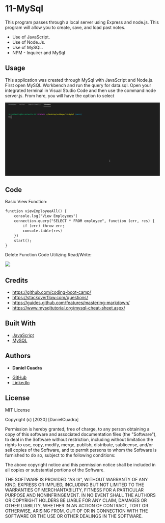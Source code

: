 # 11-MySql

This program passes through a local server using Express and node.js. This program will allow you to create, save, and load past notes.

* Use of JavaScript.
* Use of Node.Js.
* Use of MySQL.
* NPM - Inquirer and MySql

## Usage

This application was created through MySql with JavaScript and Node.js. First open MySQL Workbench and run the query for data.sql. Open your integrated terminal in Visual Studio Code and then use the command node server.js. From here, you will have the option to select

<img src="./employeetracker.gif">

## Code

Basic View Function:

```
function viewEmployeeAll() {
    console.log("View Employees")
    connection.query("SELECT * FROM employee", function (err, res) {
        if (err) throw err;
        console.table(res)
    })
    start();
}
```

Delete Function Code Utilizing Read/Write:


<img src="./teambuildergif.gif">



## Credits

* https://github.com/coding-boot-camp/
* https://stackoverflow.com/questions/
* https://guides.github.com/features/mastering-markdown/
* https://www.mysqltutorial.org/mysql-cheat-sheet.aspx/

## Built With

* [JavaScript](https://developer.mozilla.org/en-US/docs/Web/JavaScript)
* [MySQL](https://developer.mozilla.org/en-US/docs/Glossary/SQL)

## Authors

* **Daniel Cuadra** 

- [GitHub](https://github.com/DCuadra85)
- [LinkedIn](https://www.linkedin.com/in/daniel-cuadra-3705aa39/)


## License

MIT License

Copyright (c) [2020] [DanielCuadra]

Permission is hereby granted, free of charge, to any person obtaining a copy
of this software and associated documentation files (the "Software"), to deal
in the Software without restriction, including without limitation the rights
to use, copy, modify, merge, publish, distribute, sublicense, and/or sell
copies of the Software, and to permit persons to whom the Software is
furnished to do so, subject to the following conditions:

The above copyright notice and this permission notice shall be included in all
copies or substantial portions of the Software.

THE SOFTWARE IS PROVIDED "AS IS", WITHOUT WARRANTY OF ANY KIND, EXPRESS OR
IMPLIED, INCLUDING BUT NOT LIMITED TO THE WARRANTIES OF MERCHANTABILITY,
FITNESS FOR A PARTICULAR PURPOSE AND NONINFRINGEMENT. IN NO EVENT SHALL THE
AUTHORS OR COPYRIGHT HOLDERS BE LIABLE FOR ANY CLAIM, DAMAGES OR OTHER
LIABILITY, WHETHER IN AN ACTION OF CONTRACT, TORT OR OTHERWISE, ARISING FROM,
OUT OF OR IN CONNECTION WITH THE SOFTWARE OR THE USE OR OTHER DEALINGS IN THE
SOFTWARE.